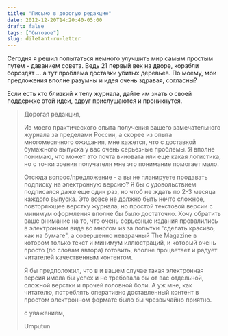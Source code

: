 ```yaml
---
title: "Письмо в дорогую редакцию"
date: 2012-12-20T14:20:40-05:00
draft: false
tags: ["бытовое"]
slug: diletant-ru-letter
---
```


Сегодня я решил попытаться немного улучшить мир самым простым путем - даванием совета. Ведь 21 первый век на дворе, корабли бороздят ... а тут проблема доставки убитых деревьев. По моему, мои предложения вполне разумны и идея очень здравая, согласны?

Если есть кто близкий к телу журнала, дайте им знать о своей поддержке этой идеи, вдруг прислушаются и проникнутся.
<!--more-->
>Дорогая редакция,
>
>Из моего практического опыта получения вашего замечательного журнала за пределами России, а скорее из опыта многомесячного ожидания, мне кажется, что с доставкой бумажного выпуска у вас очень серьезные проблемы. Я вполне понимаю, что может это почта виновата или еще какая логистика, но с точки зрения получателя мне это понимание помогает мало.
>
>Отсюда вопрос/предложение - а вы не планируете продавать подписку на электронную версию? Я бы с удовольствием подписался даже еще один раз, но чтоб не ждать по 2-3 месяца каждого выпуска. Это вовсе не должно быть нечто сложное, повторяющее верстку журнала, но простой текстовой версии с минимум оформления вполне бы было достаточно. Хочу обратить ваше внимание на то, что очень серьезные издания провалились в электронном виде во многом из за попытки "сделать красиво, как на бумаге", а совершенно невзрачный The Magazine в котором только текст и минимум иллюстраций, и который очень просто (по словам автора) готовить, вполне процветает и радует читателей качественным контентом.
>
>Я бы предположил, что в и вашем случае такая электронная версия имела бы успех и не требовала бы от вас отдельной, сложной верстки и прочей головной боли. А уж мне, как читателю, потреблять оперативно доставленный контент в простом электронном формате было бы чрезвычайно приятно.
>
> с уважением,
>
>Umputun
